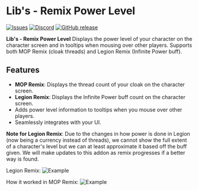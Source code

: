 # Lib's - Remix Power Level

[![Issues](https://img.shields.io/github/issues/wutname1/Libs-RemixPowerLevel?style=for-the-badge)](https://github.com/Wutname1/Libs-RemixPowerLevel/issues)
[![Discord](https://img.shields.io/discord/265564257347829771.svg?logo=discord&style=for-the-badge)](https://discord.gg/Qc9TRBv)
[![GitHub release](https://img.shields.io/github/release/wutname1/Libs-RemixPowerLevel.svg?&style=for-the-badge)](https://www.curseforge.com/wow/addons/libs-remix-thread-count)

**Lib's - Remix Power Level** Displays the power level of your character on the character screen and in tooltips when mousing over other players. Supports both MOP Remix (cloak threads) and Legion Remix (Infinite Power buff).

## Features

- **MOP Remix**: Displays the thread count of your cloak on the character screen.
- **Legion Remix**: Displays the Infinite Power buff count on the character screen.
- Adds power level information to tooltips when you mouse over other players.
- Seamlessly integrates with your UI.

**Note for Legion Remix**: Due to the changes in how power is done in Legion (now being a currency instead of threads), we cannot show the full extent of a character's level but we can at least approximate it based off the buff given. We will make updates to this addon as remix progresses if a better way is found.

Legion Remix:
![Example](https://media.forgecdn.net/attachments/1314/573/legion-png.png)

How it worked in MOP Remix:
![Example](https://media.forgecdn.net/attachments/872/876/examplescreen.png)
